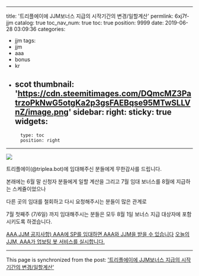 
---
title: '트리플에이에  JJM보너스 지급의  시작기간의 변경/일할계산'
permlink: 6xj7f-jjm
catalog: true
toc_nav_num: true
toc: true
position: 9999
date: 2019-06-28 03:09:36
categories:
- jjm
tags:
- jjm
- aaa
- bonus
- kr
- scot
thumbnail: 'https://cdn.steemitimages.com/DQmcMZ3PatrzoPkNwG5otgKa2p3gsFAEBqse95MTwSLLVnZ/image.png'
sidebar:
    right:
        sticky: true
widgets:
    -
        type: toc
        position: right
---


![](https://cdn.steemitimages.com/DQmcMZ3PatrzoPkNwG5otgKa2p3gsFAEBqse95MTwSLLVnZ/image.png)

트리플에이(@triplea.bot)에 임대해주신 분들에게 무한감사를 드립니다.

본래에는 6월 말 신청자 분들에게 일할 계산을 그리고 7월 임대 보너스를 8월에 지급하는 스케쥴이었으나

다른 곳의 임대를 철회하고 다시 요청해주시는 분들이 많은 관계로

7월 첫째주 (7/6일) 까지 임대해주시는 분들은 모두 8월 1일 보너스 지급 대상자에 포함시키도록 하겠습니다.

[AAA,JJM 공지사항) AAA에 SP를 임대하면 AAA와 JJM을 받을 수 있습니다](https://steemit.com/sct/@virus707/aaa-jjm-aaa-sp-aaa-jjm)
[오늘의 JJM, AAA가 업보팅 봇 서비스를 실시합니다.](https://steemit.com/jjm/@jjm13/jjm-aaa)

- - -

This page is synchronized from the post: ['트리플에이에  JJM보너스 지급의  시작기간의 변경/일할계산'](https://steemit.com/@virus707/6xj7f-jjm)
